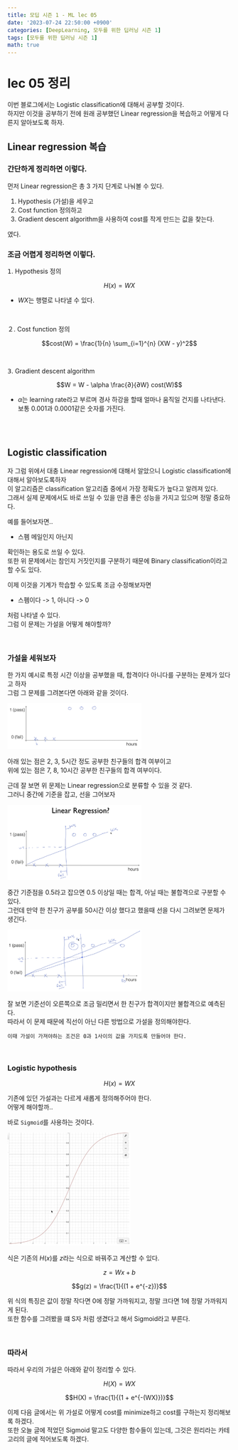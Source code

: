 ```yaml
---
title: 모딥 시즌 1 - ML lec 05
date: '2023-07-24 22:50:00 +0900'
categories: [DeepLearning, 모두를 위한 딥러닝 시즌 1]
tags: [모두를 위한 딥러닝 시즌 1]
math: true
---
```


# lec 05 정리

이번 블로그에서는 Logistic classification에 대해서 공부할 것이다.  
하지만 이것을 공부하기 전에 원래 공부했던 Linear regression을 복습하고 어떻게 다른지 알아보도록 하자.  


## Linear regression 복습 

### 간단하게 정리하면 이렇다.

먼저 Linear regression은 총 3 가지 단계로 나눠볼 수 있다.   

1. Hypothesis (가설)을 세우고 
2. Cost function 정의하고 
3. Gradient descent algorithm을 사용하여 cost를 작게 만드는 값을 찾는다.

였다.  

### 조금 어렵게 정리하면 이렇다.

𝟣. Hypothesis 정의 

$$H(x) = WX$$

- $WX$는 행렬로 나타낼 수 있다.

<br>

２. Cost function 정의

$$cost(W) = \frac{1}{n} \sum_{i=1}^{n} (XW - y)^2$$

<br>

𝟥. Gradient descent algorithm 

$$W = W - \alpha \frac{∂}{∂W} cost(W)$$

- $\alpha$는 learning rate라고 부르며 경사 하강을 할때 얼마나 움직일 건지를 나타낸다.  
보통 0.001과 0.0001같은 숫자를 가진다.

<br><br>

## Logistic classification

자 그럼 위에서 대충 Linear regression에 대해서 알았으니 Logistic classification에 대해서 알아보도록하자  
이 알고리즘은 classification 알고리즘 중에서 가장 정확도가 높다고 알려져 있다.  
그래서 실제 문제에서도 바로 쓰일 수 있을 만큼 좋은 성능을 가지고 있으며 정말 중요하다.  

예를 들어보자면..  
- 스펨 메일인지 아닌지  

확인하는 용도로 쓰일 수 있다.  
또한 위 문제에서는 참인지 거짓인지를 구분하기 때문에 Binary classification이라고 할 수도 있다.  

이제 이것을 기계가 학습할 수 있도록 조금 수정해보자면  
- 스펨이다 -> 1, 아니다 -> 0 

처럼 나타낼 수 있다.  
그럼 이 문제는 가설을 어떻게 해야할까?

<br>

### 가설을 세워보자

한 가지 예시로 특정 시간 이상을 공부했을 때, 합격이다 아니다를 구분하는 문제가 있다고 하자  
그럼 그 문제를 그려본다면 아래와 같을 것이다. 

<img src="/assets/img/Modeep1/classification.png" width="60%" height="70%">

아래 있는 점은 2, 3, 5시간 정도 공부한 친구들의 합격 여부이고  
위에 있는 점은 7, 8, 10시간 공부한 친구들의 합격 여부이다.  

근데 잘 보면 위 문제는 Linear regression으로 분류할 수 있을 것 같다.  
그러니 중간에 기준을 잡고, 선을 그어보자

<img src="/assets/img/Modeep1/classification_linear.png" width="60%" height="70%">

중간 기준점을 0.5라고 잡으면 0.5 이상일 때는 합격, 아닐 때는 불합격으로 구분할 수 있다.  
그런데 만약 한 친구가 공부를 50시간 이상 했다고 했을때 선을 다시 그려보면 문제가 생긴다.

<img src="/assets/img/Modeep1/classification_linear_error.png" width="60%" height="70%">

잘 보면 기준선이 오른쪽으로 조금 밀리면서 한 친구가 합격이지만 불합격으로 예측된다.  
따라서 이 문제 때문에 직선이 아닌 다른 방법으로 가설을 정의해야한다.  

`이때 가설이 가져야하는 조건은 0과 1사이의 값을 가지도록 만들어야 한다.`

<br>

### Logistic hypothesis
$$H(x) = WX$$

기존에 있던 가설과는 다르게 새롭게 정의해주어야 한다.  
어떻게 해야할까.. 

바로 `Sigmoid`를 사용하는 것이다.  

<img src="/assets/img/Modeep1/Sigmoid.png" width="55%" height="55%">

식은 기존의 $H(x)$를 $z$라는 식으로 바꿔주고 계산할 수 있다.

$$z = Wx + b $$ 

$$g(z) = \frac{1}{(1 + e^{-z})}$$

위 식의 특징은 값이 정말 작다면 0에 정말 가까워지고, 정말 크다면 1에 정말 가까워지게 된다.  
또한 함수를 그려봤을 떄 S자 처럼 생겼다고 해서 Sigmoid라고 부른다.

<br>

### 따라서

따라서 우리의 가설은 아래와 같이 정리할 수 있다.

$$H(X) = WX$$

$$H(X) = \frac{1}{(1 + e^{-(WX)})}$$


이제 다음 글에서는 위 가설로 어떻게 cost를 minimize하고 cost를 구하는지 정리해보록 하겠다.  
또한 오늘 글에 적었던 Sigmoid 말고도 다양한 함수들이 있는데, 그것은 원리라는 카테고리의 글에 적어보도록 하겠다.